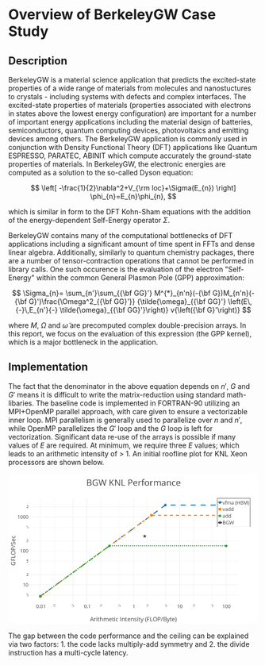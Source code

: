 # Overview of BerkeleyGW Case Study

## Description

BerkeleyGW is a material science application that predicts the excited-state properties of a wide range of materials from molecules and nanostuctures to 
crystals - including systems with defects and complex interfaces. The excited-state properties of materials (properties associated with electrons in states 
above the lowest energy configuration) are important for a number of important energy applications including the material design of batteries, 
semiconductors, quantum computing devices, photovoltaics and emitting devices among others. The BerkeleyGW application is commonly used in 
conjunction with Density Functional Theory (DFT) applications like Quantum ESPRESSO, PARATEC, ABINIT which compute accurately the ground-state properties of 
materials. In BerkeleyGW, the electronic energies are computed as a solution to the so-called Dyson equation:

$$
\left[ -\frac{1}{2}\nabla^2+V_{\rm loc}+\Sigma(E_{n}) \right] \phi_{n}=E_{n}\phi_{n},
$$

which is similar in form to the DFT Kohn-Sham equations with the addition of the energy-dependent Self-Energy operator $\Sigma$.

BerkeleyGW contains many of the computational bottlenecks of DFT applications including a significant amount of time spent in FFTs and dense linear algebra. 
Additionally, similarly to quantum chemistry packages, there are a number of tensor-contraction operations that cannot be performed in library calls. One such 
occurence is the evaluation of the electron "Self-Energy" within the common General Plasmon Pole (GPP) approximation:

$$
\Sigma_{n}=
\sum_{n'}\sum_{{\bf GG}'}
M^{*}_{n'n}(-{\bf G})M_{n'n}(-{\bf G}')\frac{\Omega^2_{{\bf GG}'}}
{\tilde{\omega}_{{\bf GG}'}
\left(E\,{-}\,E_{n'}{-}
\tilde{\omega}_{{\bf GG}'}\right)}
v{\left({\bf G}'\right)}
$$

where $M$, $\Omega$ and $\tilde{\omega}$ are precomputed complex double-precision arrays. In this report, we focus on the evaluation of this expression (the GPP kernel), which is a 
major bottleneck in the application.

## Implementation

The fact that the denominator in the above equation depends on $n'$, $G$ and $G'$ means it is difficult to write the matrix-reduction using standard 
math-libaries. The baseline code is implemented in FORTRAN-90 utilizing an MPI+OpenMP parallel approach, with care given to ensure a vectorizable inner loop. MPI parallelism is 
generally used to parallelize over $n$ and $n'$, while OpenMP parallelizes the $G'$ loop and the $G$ loop is left for vectorization. Significant data re-use of 
the arrays is possible if many values of $E$ are required. At minimum, we require three $E$ values; which leads to an arithmetic intensity of > 1. An initial 
roofline plot for KNL Xeon processors are shown below. 

<center><img src="gwroofline.png" width=600></center>

The gap between the code performance and the ceiling can be explained via two factors: 1. the code lacks multiply-add symmetry and 2. the divide instruction has a 
multi-cycle latency. 

